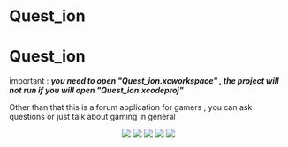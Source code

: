# Quest_ion

# Quest_ion
important :  *************you need to open "Quest_ion.xcworkspace" , the project will not run if you will open "Quest_ion.xcodeproj"*************

Other than that this is a forum application for gamers , you can ask questions or just talk about gaming in general

<div align=center >
  <img src="https://user-images.githubusercontent.com/34707669/139328506-23450d0e-7249-4c28-adbd-51189534fe7a.png"/>
  <img src="https://user-images.githubusercontent.com/34707669/139328524-c3debd81-9f42-4460-aad0-af6936fb2bc4.png"/>
  <img src="https://user-images.githubusercontent.com/34707669/139328539-51a31ac5-df90-4f25-a137-fdc5ca5d12a7.png"/>
  <img src="https://user-images.githubusercontent.com/34707669/139328562-0a7b0529-0d86-461e-9c99-b073ca309cd7.png"/>
  <img src="https://user-images.githubusercontent.com/34707669/139328577-2458b45e-1923-4fcd-8e61-44e87696866f.png"/>
 <div/>

